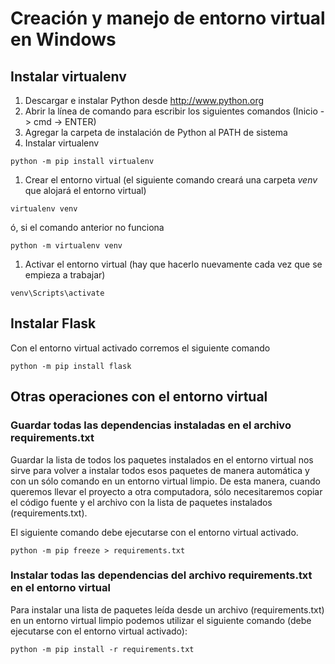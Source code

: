 # Creación y manejo de entorno virtual en Windows

## Instalar virtualenv

1. Descargar e instalar Python desde http://www.python.org
1. Abrir la línea de comando para escribir los siguientes comandos (Inicio -> cmd -> ENTER)
1. Agregar la carpeta de instalación de Python al PATH de sistema
1. Instalar virtualenv
```
python -m pip install virtualenv
```
1. Crear el entorno virtual (el siguiente comando creará una carpeta *venv* que alojará el entorno virtual)
```
virtualenv venv
```
ó, si el comando anterior no funciona
```
python -m virtualenv venv
```

1. Activar el entorno virtual (hay que hacerlo nuevamente cada vez que se empieza a trabajar)
```
venv\Scripts\activate
```


## Instalar Flask

Con el entorno virtual activado corremos el siguiente comando

```
python -m pip install flask
```


## Otras operaciones con el entorno virtual

### Guardar todas las dependencias instaladas en el archivo requirements.txt

Guardar la lista de todos los paquetes instalados en el entorno virtual nos sirve para volver a instalar todos esos paquetes de manera automática y con un sólo comando en un entorno virtual limpio. De esta manera, cuando queremos llevar el proyecto a otra computadora, sólo necesitaremos copiar el código fuente y el archivo con la lista de paquetes instalados (requirements.txt).  

El siguiente comando debe ejecutarse con el entorno virtual activado.

```
python -m pip freeze > requirements.txt
```

### Instalar todas las dependencias del archivo requirements.txt en el entorno virtual

Para instalar una lista de paquetes leída desde un archivo (requirements.txt) en un entorno virtual limpio podemos utilizar el siguiente comando (debe ejecutarse con el entorno virtual activado):

```
python -m pip install -r requirements.txt
```
